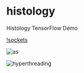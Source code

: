 # histology
Histology TensorFlow Demo

[!sockets](https://slurm.schedmd.com/mc_support.gif)

![as](https://bitsum.com/wp-content/uploads/hyperthread-intelslide.gif)

![hyperthreading](http://www.ixbt.com/cpu/intel/pentium4-3ghz/ht_1.gif)

